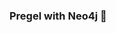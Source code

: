 ### Pregel with Neo4j 🚀

































































































































 










































